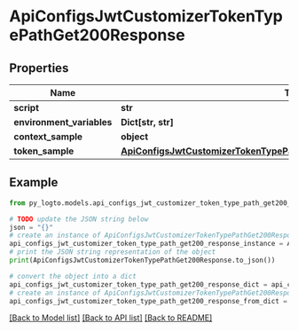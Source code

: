 # ApiConfigsJwtCustomizerTokenTypePathGet200Response


## Properties

Name | Type | Description | Notes
------------ | ------------- | ------------- | -------------
**script** | **str** |  | [optional] 
**environment_variables** | **Dict[str, str]** |  | [optional] 
**context_sample** | **object** | arbitrary | [optional] 
**token_sample** | [**ApiConfigsJwtCustomizerTokenTypePathGet200ResponseOneOf1TokenSample**](ApiConfigsJwtCustomizerTokenTypePathGet200ResponseOneOf1TokenSample.md) |  | [optional] 

## Example

```python
from py_logto.models.api_configs_jwt_customizer_token_type_path_get200_response import ApiConfigsJwtCustomizerTokenTypePathGet200Response

# TODO update the JSON string below
json = "{}"
# create an instance of ApiConfigsJwtCustomizerTokenTypePathGet200Response from a JSON string
api_configs_jwt_customizer_token_type_path_get200_response_instance = ApiConfigsJwtCustomizerTokenTypePathGet200Response.from_json(json)
# print the JSON string representation of the object
print(ApiConfigsJwtCustomizerTokenTypePathGet200Response.to_json())

# convert the object into a dict
api_configs_jwt_customizer_token_type_path_get200_response_dict = api_configs_jwt_customizer_token_type_path_get200_response_instance.to_dict()
# create an instance of ApiConfigsJwtCustomizerTokenTypePathGet200Response from a dict
api_configs_jwt_customizer_token_type_path_get200_response_from_dict = ApiConfigsJwtCustomizerTokenTypePathGet200Response.from_dict(api_configs_jwt_customizer_token_type_path_get200_response_dict)
```
[[Back to Model list]](../README.md#documentation-for-models) [[Back to API list]](../README.md#documentation-for-api-endpoints) [[Back to README]](../README.md)


